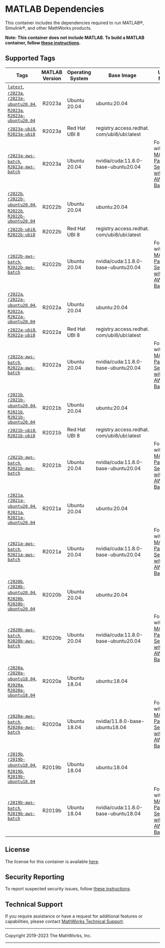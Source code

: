 # MATLAB Dependencies

This container includes the dependencies required to run MATLAB®, Simulink®, and other MathWorks products.

**Note: This container does not include MATLAB.  To build a MATLAB container, follow [these instructions](https://github.com/mathworks-ref-arch/matlab-dockerfile).**

## Supported Tags

| Tags         | MATLAB Version | Operating System | Base Image | Usage Notes |
| ------------ |:--------------:| ---------------- |----------- | ----------- |
|[`latest`, `r2023a`, `r2023a-ubuntu20.04`, `R2023a`, `R2023a-ubuntu20.04`](https://github.com/mathworks-ref-arch/container-images/blob/main/matlab-deps/r2023a/ubuntu20.04/Dockerfile) | R2023a | Ubuntu 20.04 | ubuntu:20.04 | |
|[`r2023a-ubi8`, `R2023a-ubi8`](https://github.com/mathworks-ref-arch/container-images/blob/main/matlab-deps/r2023a/ubi8/Dockerfile) | R2023a | Red Hat UBI 8 | registry.access.redhat.​com/ubi8/ubi:latest | |
|[`r2023a-aws-batch`, `R2023a-aws-batch`](https://github.com/mathworks-ref-arch/container-images/blob/main/matlab-deps/r2023a/aws-batch/Dockerfile) | R2023a | Ubuntu 20.04 | nvidia/cuda:11.8.0-base-ubuntu20.04 | For use with [MATLAB® Parallel Server™ with AWS® Batch](https://github.com/mathworks-ref-arch/matlab-parallel-server-with-aws-batch)|
|[`r2022b`, `r2022b-ubuntu20.04`, `R2022b`, `R2022b-ubuntu20.04`](https://github.com/mathworks-ref-arch/container-images/blob/main/matlab-deps/r2022b/ubuntu20.04/Dockerfile) | R2022b | Ubuntu 20.04 | ubuntu:20.04 | |
|[`r2022b-ubi8`, `R2022b-ubi8`](https://github.com/mathworks-ref-arch/container-images/blob/main/matlab-deps/r2022b/ubi8/Dockerfile) | R2022b | Red Hat UBI 8 | registry.access.redhat.​com/ubi8/ubi:latest | |
|[`r2022b-aws-batch`, `R2022b-aws-batch`](https://github.com/mathworks-ref-arch/container-images/blob/main/matlab-deps/r2022b/aws-batch/Dockerfile) | R2022b | Ubuntu 20.04 | nvidia/cuda:11.8.0-base-ubuntu20.04 | For use with [MATLAB® Parallel Server™ with AWS® Batch](https://github.com/mathworks-ref-arch/matlab-parallel-server-with-aws-batch)|
|[`r2022a`, `r2022a-ubuntu20.04`, `R2022a`, `R2022a-ubuntu20.04`](https://github.com/mathworks-ref-arch/container-images/blob/main/matlab-deps/r2022a/ubuntu20.04/Dockerfile) | R2022a | Ubuntu 20.04 | ubuntu:20.04 | |
|[`r2022a-ubi8`, `R2022a-ubi8`](https://github.com/mathworks-ref-arch/container-images/blob/main/matlab-deps/r2022a/ubi8/Dockerfile) | R2022a | Red Hat UBI 8 | registry.access.redhat.​com/ubi8/ubi:latest | |
|[`r2022a-aws-batch`, `R2022a-aws-batch`](https://github.com/mathworks-ref-arch/container-images/blob/main/matlab-deps/r2022a/aws-batch/Dockerfile) | R2022a | Ubuntu 20.04 | nvidia/cuda:11.8.0-base-ubuntu20.04 | For use with [MATLAB® Parallel Server™ with AWS® Batch](https://github.com/mathworks-ref-arch/matlab-parallel-server-with-aws-batch)|
|[`r2021b`, `r2021b-ubuntu20.04`, `R2021b`, `R2021b-ubuntu20.04`](https://github.com/mathworks-ref-arch/container-images/blob/main/matlab-deps/r2021b/ubuntu20.04/Dockerfile) | R2021b | Ubuntu 20.04 | ubuntu:20.04 | |
|[`r2021b-ubi8`, `R2021b-ubi8`](https://github.com/mathworks-ref-arch/container-images/blob/main/matlab-deps/r2021b/ubi8/Dockerfile) | R2021b | Red Hat UBI 8 | registry.access.redhat.​com/ubi8/ubi:latest | |
|[`r2021b-aws-batch`, `R2021b-aws-batch`](https://github.com/mathworks-ref-arch/container-images/blob/main/matlab-deps/r2021b/aws-batch/Dockerfile) | R2021b | Ubuntu 20.04 | nvidia/cuda:11.8.0-base-ubuntu20.04 | For use with [MATLAB® Parallel Server™ with AWS® Batch](https://github.com/mathworks-ref-arch/matlab-parallel-server-with-aws-batch)|
|[`r2021a`, `r2021a-ubuntu20.04`, `R2021a`, `R2021a-ubuntu20.04`](https://github.com/mathworks-ref-arch/container-images/blob/main/matlab-deps/r2021a/ubuntu20.04/Dockerfile) | R2021a | Ubuntu 20.04 | ubuntu:20.04 | |
|[`r2021a-aws-batch`, `R2021a-aws-batch`](https://github.com/mathworks-ref-arch/container-images/blob/main/matlab-deps/r2021a/aws-batch/Dockerfile) | R2021a | Ubuntu 20.04 | nvidia/cuda:11.8.0-base-ubuntu20.04 | For use with [MATLAB® Parallel Server™ with AWS® Batch](https://github.com/mathworks-ref-arch/matlab-parallel-server-with-aws-batch)|
|[`r2020b`, `r2020b-ubuntu20.04`, `R2020b`, `R2020b-ubuntu20.04`](https://github.com/mathworks-ref-arch/container-images/blob/main/matlab-deps/r2020b/ubuntu20.04/Dockerfile) | R2020b | Ubuntu 20.04 | ubuntu:20.04 | |
|[`r2020b-aws-batch`, `R2020b-aws-batch`](https://github.com/mathworks-ref-arch/container-images/blob/main/matlab-deps/r2020b/aws-batch/Dockerfile) | R2020b | Ubuntu 20.04 | nvidia/cuda:11.8.0-base-ubuntu20.04 | For use with [MATLAB® Parallel Server™ with AWS® Batch](https://github.com/mathworks-ref-arch/matlab-parallel-server-with-aws-batch)|
|[`r2020a`, `r2020a-ubuntu18.04`, `R2020a`, `R2020a-ubuntu18.04`](https://github.com/mathworks-ref-arch/container-images/blob/main/matlab-deps/r2020a/ubuntu18.04/Dockerfile) | R2020a | Ubuntu 18.04 | ubuntu:18.04 | |
|[`r2020a-aws-batch`, `R2020a-aws-batch`](https://github.com/mathworks-ref-arch/container-images/blob/main/matlab-deps/r2020a/aws-batch/Dockerfile) | R2020a | Ubuntu 18.04 | nvidia/11.8.0-base-ubuntu18.04 | For use with [MATLAB® Parallel Server™ with AWS® Batch](https://github.com/mathworks-ref-arch/matlab-parallel-server-with-aws-batch)|
|[`r2019b`, `r2019b-ubuntu18.04`, `R2019b`, `R2019b-ubuntu18.04`](https://github.com/mathworks-ref-arch/container-images/blob/main/matlab-deps/r2019b/ubuntu18.04/Dockerfile) | R2019b | Ubuntu 18.04 | ubuntu:18.04 | |
|[`r2019b-aws-batch`, `R2019b-aws-batch`](https://github.com/mathworks-ref-arch/container-images/blob/main/matlab-deps/r2019b/aws-batch/Dockerfile) | R2019b | Ubuntu 18.04 | nvidia/cuda:11.8.0-base-ubuntu18.04 | For use with [MATLAB® Parallel Server™ with AWS® Batch](https://github.com/mathworks-ref-arch/matlab-parallel-server-with-aws-batch)|

## License
The license for this container is available [here](https://github.com/mathworks-ref-arch/container-images/blob/main/LICENSE.md).

## Security Reporting
To report suspected security issues, follow [these instructions](https://github.com/mathworks-ref-arch/container-images/blob/main/SECURITY.md).

## Technical Support
If you require assistance or have a request for additional features or capabilities, please contact [MathWorks Technical Support](https://www.mathworks.com/support/contact_us.html).

----

Copyright 2019-2023 The MathWorks, Inc.

----